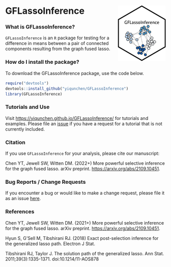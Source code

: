 # GFLassoInference  <img src="./PGInference_sticker.png" align="right" width="150px"/>

### What is GFLassoInference?

`GFLassoInference` is an `R` package for testing for a difference in means between a pair of connected components resulting from the graph fused lasso.

### How do I install the package?

To download the GFLassoInference package, use the code below.
```r
require("devtools")
devtools::install_github("yiqunchen/GFLassoInference")
library(GFLassoInference)
```
### Tutorials and Use

Visit https://yiqunchen.github.io/GFLassoInference/ for tutorials and examples. Please file an [issue](https://github.com/yiqunchen/GFLassoInference/issues) if you have a request for a tutorial that is not currently included.

### Citation

If you use `GFLassoInference` for your analysis, please cite our manuscript:

Chen YT, Jewell SW, Witten DM. (2022+) More powerful selective inference for the graph fused lasso. arXiv preprint. https://arxiv.org/abs/2109.10451.
 
### Bug Reports / Change Requests

If you encounter a bug or would like to make a change request, please file it as an issue [here](https://github.com/yiqunchen/GFLassoInference/issues).

### References

Chen YT, Jewell SW, Witten DM. (2021+) More powerful selective inference for the graph fused lasso. arXiv preprint. https://arxiv.org/abs/2109.10451.

Hyun S, G’Sell M, Tibshirani RJ. (2018) Exact post-selection inference for the generalized lasso path. Electron J Stat.

Tibshirani RJ, Taylor J. The solution path of the generalized lasso. Ann Stat. 2011;39(3):1335-1371. doi:10.1214/11-AOS878
